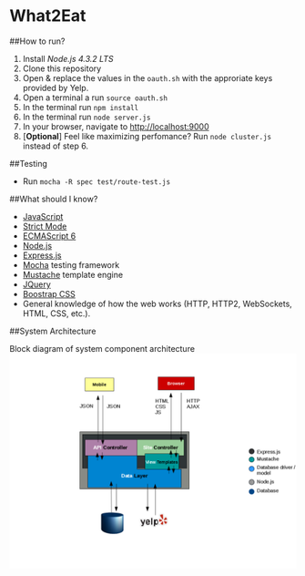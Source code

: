 What2Eat
========

##How to run?

1. Install *Node.js 4.3.2 LTS*
2. Clone this repository
3. Open & replace the values in the ```oauth.sh``` with the approriate keys provided by Yelp.
4. Open a terminal a run ```source oauth.sh```
5. In the terminal run ```npm install```
6. In the terminal run ```node server.js```
7. In your browser, navigate to [http://localhost:9000](http://localhost:9000/)
8. [**Optional**] Feel like maximizing perfomance? Run ```node cluster.js``` instead of step 6.

##Testing

* Run ```mocha -R spec test/route-test.js```

##What should I know?

* [JavaScript](https://developer.mozilla.org/en-US/docs/Web/JavaScript) 
* [Strict Mode](https://developer.mozilla.org/en-US/docs/Web/JavaScript/Reference/Strict_mode)
* [ECMAScript 6](http://es6-features.org/#Constants)
* [Node.js](https://nodejs.org/en/)
* [Express.js](https://github.com/j-diaz/what2eat.git)
* [Mocha](http://mochajs.org/) testing framework
* [Mustache](https://mustache.github.io/) template engine
* [JQuery](http://jquery.com/)
* [Boostrap CSS](http://getbootstrap.com/css/) 
* General knowledge of how the web works (HTTP, HTTP2, WebSockets, HTML, CSS, etc.).

##System Architecture

Block diagram of system component architecture
![Architecture](docs/architecture/w2eThreeTierArch.png)

